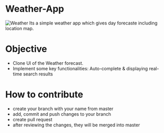 # Weather-App
![Weather](https://user-images.githubusercontent.com/101665005/185606264-97b3e0f4-9a3c-4777-8456-6bc408e051b1.png)
Its a simple weather app which gives  day forecaste including location map.
# Objective
- Clone UI of the Weather forecast.
- Implement some key functionalities: Auto-complete & displaying real-time search results
# How to contribute
- create your branch with your name from master
- add, commit and push changes to your branch
- create pull request
- after reviewing the changes, they will be merged into master
